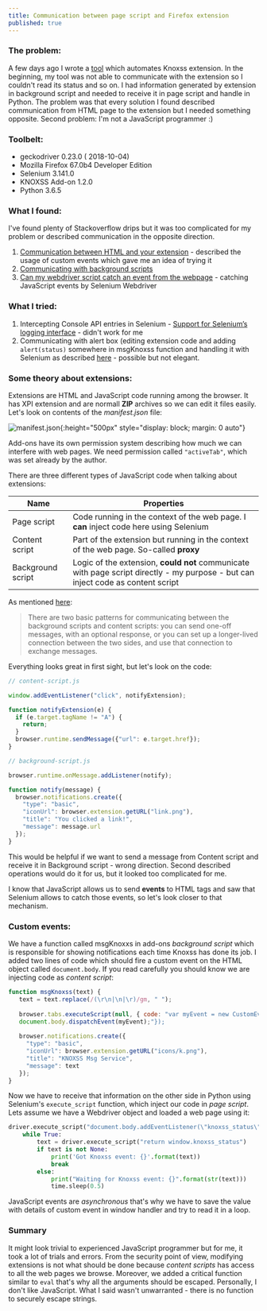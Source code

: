 ```yaml
---
title: Communication between page script and Firefox extension
published: true
---
```


### [](#header-3)The problem:

A few days ago I wrote a [tool](automation-of-knoxss-extension) which automates Knoxss extension. In the beginning, my tool was not able to communicate with the extension so I couldn't read its status and so on. I had information generated by extension in background script and needed to receive it in page script and handle in Python. The problem was that every solution I found described communication from HTML page to the extension but I needed something opposite. Second problem: I'm not a JavaScript programmer :)
    
### Toolbelt:

- geckodriver 0.23.0 ( 2018-10-04)
- Mozilla Firefox 67.0b4 Developer Edition
- Selenium 3.141.0
- KNOXSS Add-on 1.2.0
- Python 3.6.5

### What I found:

I've found plenty of Stackoverflow drips but it was too complicated for my problem or described communication in the opposite direction. 

1. [Communication between HTML and your extension](https://developer.mozilla.org/en-US/docs/Archive/Add-ons/Communication_between_HTML_and_your_extension) - described the usage of custom events which gave me an idea of trying it
2. [Communicating with background scripts](https://developer.mozilla.org/en-US/docs/Mozilla/Add-ons/WebExtensions/Content_scripts#Communicating_with_background_scripts)
3. [Can my webdriver script catch an event from the webpage](https://stackoverflow.com/questions/35884230/can-my-webdriver-script-catch-a-event-from-the-webpage) - catching JavaScript events by Selenium Webdriver


### What I tried:

1. Intercepting Console API entries in Selenium - [Support for Selenium’s logging interface](https://github.com/mozilla/geckodriver/issues/284) - didn't work for me
2. Communicating with alert box (editing extension code and adding `alert(status)` somewhere in msgKnoxss function and handling it with Selenium as described [here](https://seleniumhq.github.io/selenium/docs/api/py/webdriver/selenium.webdriver.common.alert.html) - possible but not elegant. 

### Some theory about extensions:

Extensions are HTML and JavaScript code running among the browser. It has XPI extension and are normall **ZIP** archives so we can edit it files easily. Let's look on contents of the _manifest.json_ file:

![manifest.json](https://mdn.mozillademos.org/files/13669/webextension-anatomy.png){:height="500px" style="display: block; margin: 0 auto"}

Add-ons have its own permission system describing how much we can interfere with web pages. We need permission called `"activeTab"`, which was set already by the author.

There are three different types of JavaScript code when talking about extensions:

| Name  | Properties |
| ------------- | ------------- |
| Page script  | Code running in the context of the web page. I **can** inject code here using Selenium|
| Content script  | Part of the extension but running in the context of the web page. So-called **proxy**     |
| Background script  | Logic of the extension, **could not** communicate with page script directly - my purpose - but can inject code as content script |

As mentioned [here](https://developer.mozilla.org/en-US/docs/Mozilla/Add-ons/WebExtensions/Content_scripts#Communicating_with_background_scripts):
> There are two basic patterns for communicating between the background scripts and content scripts: you can send one-off messages, with an optional response, or you can set up a longer-lived connection between the two sides, and use that connection to exchange messages.

Everything looks great in first sight, but let's look on the code:

```javascript
// content-script.js

window.addEventListener("click", notifyExtension);

function notifyExtension(e) {
  if (e.target.tagName != "A") {
    return;
  }
  browser.runtime.sendMessage({"url": e.target.href});
}
```

```javascript
// background-script.js

browser.runtime.onMessage.addListener(notify);

function notify(message) {
  browser.notifications.create({
    "type": "basic",
    "iconUrl": browser.extension.getURL("link.png"),
    "title": "You clicked a link!",
    "message": message.url
  });
}
```
This would be helpful if we want to send a message from Content script and receive it in Background script - wrong direction. Second described operations would do it for us, but it looked too complicated for me.

I know that JavaScript allows us to send **events** to HTML tags and saw that Selenium allows to catch those events, so let's look closer to that mechanism.

### Custom events:

We have a function called msgKnoxxs in add-ons _background script_ which is responsible for showing notifications each time Knoxss has done its job. I added two lines of code which should fire a custom event on the HTML object called `document.body`. If you read carefully you should know we are injecting code as _content script_:

```javascript
function msgKnoxss(text) {
   text = text.replace(/(\r\n|\n|\r)/gm, " ");
   
   browser.tabs.executeScript(null, { code: "var myEvent = new CustomEvent('knoxss_status',{'detail': '"+text+"'});
   document.body.dispatchEvent(myEvent);"});
   
   browser.notifications.create({
     "type": "basic",
     "iconUrl": browser.extension.getURL("icons/k.png"),
     "title": "KNOXSS Msg Service",
     "message": text
   });
}
```
Now we have to receive that information on the other side in Python using Selenium's `execute_script` function, which inject our code in _page script_. Lets assume we have a Webdriver object and loaded a web page using it:

```python
driver.execute_script("document.body.addEventListener(\"knoxss_status\", function(e){window.knoxss_status = e.detail}, false);")
    while True:
        text = driver.execute_script("return window.knoxss_status")
        if text is not None:
            print('Got Knoxss event: {}'.format(text))
            break
        else:
            print("Waiting for Knoxss event: {}".format(str(text)))
            time.sleep(0.5)
```
JavaScript events are _asynchronous_ that's why we have to save the value with details of custom event in window handler and try to read it in a loop.

### Summary

It might look trivial to experienced JavaScript programmer but for me, it took a lot of trials and errors. From the security point of view, modifying extensions is not what should be done because _content scripts_ has access to all the web pages we browse. Moreover, we added a critical function similar to `eval` that's why all the arguments should be escaped. Personally, I don't like JavaScript. What I said wasn't unwarranted - there is no function to securely escape strings.



